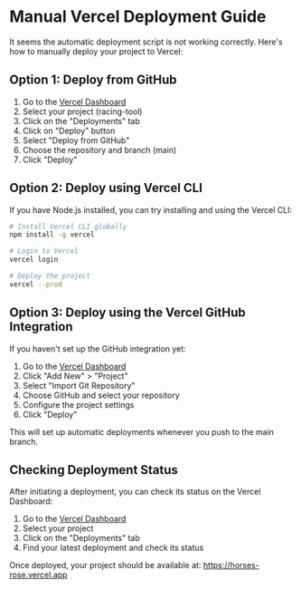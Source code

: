 # Manual Vercel Deployment Guide

It seems the automatic deployment script is not working correctly. Here's how to manually deploy your project to Vercel:

## Option 1: Deploy from GitHub

1. Go to the [Vercel Dashboard](https://vercel.com/dashboard)
2. Select your project (racing-tool)
3. Click on the "Deployments" tab
4. Click on "Deploy" button
5. Select "Deploy from GitHub"
6. Choose the repository and branch (main)
7. Click "Deploy"

## Option 2: Deploy using Vercel CLI

If you have Node.js installed, you can try installing and using the Vercel CLI:

```bash
# Install Vercel CLI globally
npm install -g vercel

# Login to Vercel
vercel login

# Deploy the project
vercel --prod
```

## Option 3: Deploy using the Vercel GitHub Integration

If you haven't set up the GitHub integration yet:

1. Go to the [Vercel Dashboard](https://vercel.com/dashboard)
2. Click "Add New" > "Project"
3. Select "Import Git Repository"
4. Choose GitHub and select your repository
5. Configure the project settings
6. Click "Deploy"

This will set up automatic deployments whenever you push to the main branch.

## Checking Deployment Status

After initiating a deployment, you can check its status on the Vercel Dashboard:

1. Go to the [Vercel Dashboard](https://vercel.com/dashboard)
2. Select your project
3. Click on the "Deployments" tab
4. Find your latest deployment and check its status

Once deployed, your project should be available at: https://horses-rose.vercel.app